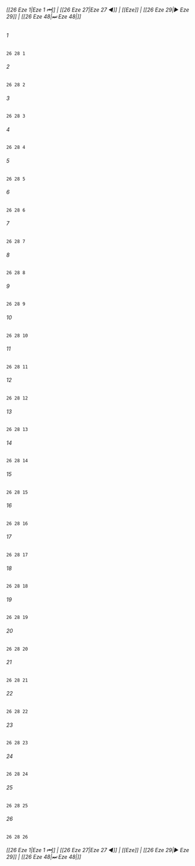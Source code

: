 
###### [[26 Eze 1|Eze 1 ⏮]] | [[26 Eze 27|Eze 27 ◀]] | [[Eze]] | [[26 Eze 29|▶ Eze 29]] | [[26 Eze 48|⏭ Eze 48|]]

###### 1
``` verse
26 28 1 
```
###### 2
``` verse
26 28 2 
```
###### 3
``` verse
26 28 3 
```
###### 4
``` verse
26 28 4 
```
###### 5
``` verse
26 28 5 
```
###### 6
``` verse
26 28 6 
```
###### 7
``` verse
26 28 7 
```
###### 8
``` verse
26 28 8 
```
###### 9
``` verse
26 28 9 
```
###### 10
``` verse
26 28 10 
```
###### 11
``` verse
26 28 11 
```
###### 12
``` verse
26 28 12 
```
###### 13
``` verse
26 28 13 
```
###### 14
``` verse
26 28 14 
```
###### 15
``` verse
26 28 15 
```
###### 16
``` verse
26 28 16 
```
###### 17
``` verse
26 28 17 
```
###### 18
``` verse
26 28 18 
```
###### 19
``` verse
26 28 19 
```
###### 20
``` verse
26 28 20 
```
###### 21
``` verse
26 28 21 
```
###### 22
``` verse
26 28 22 
```
###### 23
``` verse
26 28 23 
```
###### 24
``` verse
26 28 24 
```
###### 25
``` verse
26 28 25 
```
###### 26
``` verse
26 28 26 
```

###### [[26 Eze 1|Eze 1 ⏮]] | [[26 Eze 27|Eze 27 ◀]] | [[Eze]] | [[26 Eze 29|▶ Eze 29]] | [[26 Eze 48|⏭ Eze 48|]]

